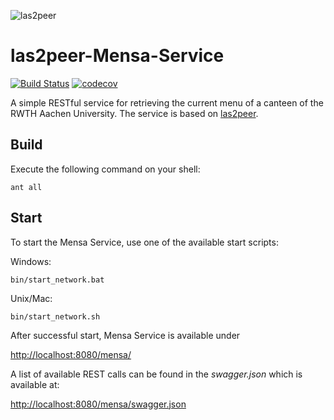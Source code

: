 ![las2peer](https://rwth-acis.github.io/las2peer/logo/vector/las2peer-logo.svg)

# las2peer-Mensa-Service

[![Build Status](https://travis-ci.org/rwth-acis/las2peer-Mensa-Service.svg?branch=master)](https://travis-ci.org/rwth-acis/las2peer-Mensa-Service) [![codecov](https://codecov.io/gh/rwth-acis/las2peer-Mensa-Service/branch/master/graph/badge.svg)](https://codecov.io/gh/rwth-acis/las2peer-Mensa-Service)

A simple RESTful service for retrieving the current menu of a canteen of the RWTH Aachen University. The service is based on [las2peer](https://github.com/rwth-acis/LAS2peer). 

Build
--------
Execute the following command on your shell:

```shell
ant all 
```

Start
--------

To start the Mensa Service, use one of the available start scripts:

Windows:

```shell
bin/start_network.bat
```

Unix/Mac:
```shell
bin/start_network.sh
```

After successful start, Mensa Service is available under

[http://localhost:8080/mensa/](http://localhost:8080/mensa/)

A list of available REST calls can be found in the *swagger.json* which is available at:

[http://localhost:8080/mensa/swagger.json](http://localhost:8080/mensa/swagger.json)

